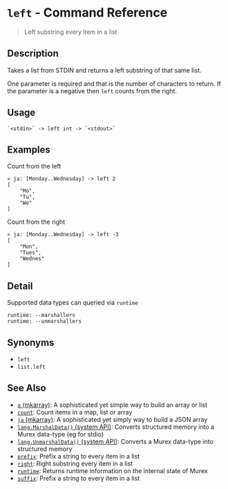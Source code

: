 # `left` - Command Reference

> Left substring every item in a list

## Description

Takes a list from STDIN and returns a left substring of that same list.

One parameter is required and that is the number of characters to return. If
the parameter is a negative then `left` counts from the right.

## Usage

    `<stdin>` -> left int -> `<stdout>`

## Examples

Count from the left

    » ja: [Monday..Wednesday] -> left 2
    [
        "Mo",
        "Tu",
        "We"
    ]

Count from the right

    » ja: [Monday..Wednesday] -> left -3
    [
        "Mon",
        "Tues",
        "Wednes"
    ]

## Detail

Supported data types can queried via `runtime`

    runtime: --marshallers
    runtime: --unmarshallers

## Synonyms

- `left`
- `list.left`

## See Also

- [`a` (mkarray)](../commands/a.md):
  A sophisticated yet simple way to build an array or list
- [`count`](../commands/count.md):
  Count items in a map, list or array
- [`ja` (mkarray)](../commands/ja.md):
  A sophisticated yet simply way to build a JSON array
- [`lang.MarshalData()` (system API)](../apis/lang.MarshalData.md):
  Converts structured memory into a Murex data-type (eg for stdio)
- [`lang.UnmarshalData()` (system API)](../apis/lang.UnmarshalData.md):
  Converts a Murex data-type into structured memory
- [`prefix`](../commands/prefix.md):
  Prefix a string to every item in a list
- [`right`](../commands/right.md):
  Right substring every item in a list
- [`runtime`](../commands/runtime.md):
  Returns runtime information on the internal state of Murex
- [`suffix`](../commands/suffix.md):
  Prefix a string to every item in a list
